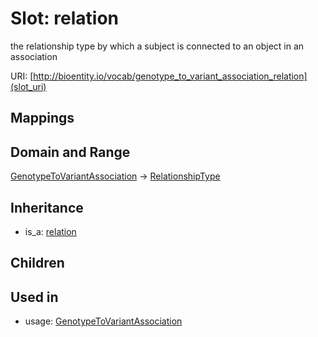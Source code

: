 # Slot: relation


the relationship type by which a subject is connected to an object in an association

URI: [http://bioentity.io/vocab/genotype_to_variant_association_relation](slot_uri)
## Mappings

## Domain and Range

[GenotypeToVariantAssociation](GenotypeToVariantAssociation.md) -> [RelationshipType](RelationshipType.md)
## Inheritance

 *  is_a: [relation](relation.md)
## Children

## Used in

 *  usage: [GenotypeToVariantAssociation](GenotypeToVariantAssociation.md)
